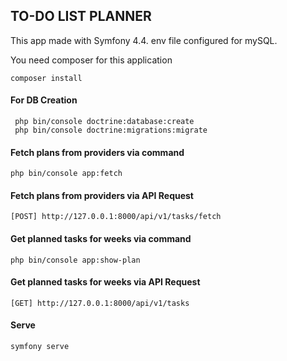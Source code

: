 ## TO-DO LIST PLANNER

This app made with Symfony 4.4. env file configured for mySQL.

You need composer for this application
```
composer install
```

#### For DB Creation
```
 php bin/console doctrine:database:create
 php bin/console doctrine:migrations:migrate
```

#### Fetch plans from providers via command
```
php bin/console app:fetch
```
#### Fetch plans from providers via API Request
```
[POST] http://127.0.0.1:8000/api/v1/tasks/fetch
```
#### Get planned tasks for weeks via command
```
php bin/console app:show-plan
```
#### Get planned tasks for weeks via API Request
```
[GET] http://127.0.0.1:8000/api/v1/tasks
```
#### Serve
```
symfony serve
```
